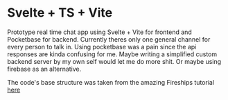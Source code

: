 # Svelte + TS + Vite

Prototype real time chat app using Svelte + Vite for frontend and Pocketbase for backend. Currently theres only one
general channel for every person to talk in. Using pocketbase was a pain since the api responses are kinda confusing
for me. Maybe writing a simplified custom backend server by my own self would let me do more shit. Or maybe using firebase
as an alternative. 

The code's base structure was taken from the amazing Fireships tutorial [here](https://youtu.be/gUYBFDPZ5qk?si=EUpa8rZLEfugrQ_3)